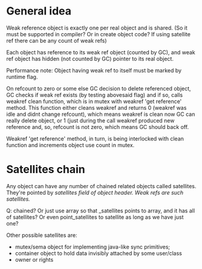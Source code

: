 # General idea #

Weak reference object is exactly one per real object and is shared. (So it must be supported in compiler? Or in create object code? If using satellite ref there can be any count of weak refs)

Each object has reference to its weak ref object (counted by GC), and weak ref object has hidden (not counted by GC) pointer to its real object.

Performance note: Object having weak ref to itself must be marked by runtime flag.

On refcount to zero or some else GC decision to delete referenced object, GC checks if weak ref exists (by testing abovesaid flag) and if so, calls weakref clean function, which is in mutex with weakref 'get reference' method. This function either cleans weakref and returns 0 (weakref was idle and didnt change refcount), which means weakref is clean now GC can really delete object, or 1 (just during the call weakref produced new reference and, so, refcount is not zero, which means GC should back off.

Weakref 'get reference' method, in turn, is being interlocked with clean function and increments object use count in mutex.

# Satellites chain #

Any object can have any number of chained related objects called satellites. They're pointed by _satellites field of object header. Weak refs are such satellites._

Q: chained? Or just use array so that _satellites points to array, and it has all of satellites? Or even point_satellites to satellite as long as we have just one?

Other possible satellites are:

  * mutex/sema object for implementing java-like sync primitives;
  * container object to hold data invisibly attached by some user/class
  * owner or rights
